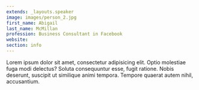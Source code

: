 ```yaml
---
extends: _layouts.speaker
image: images/person_2.jpg
first_name: Abigail
last_name: McMillan
profession: Business Consultant in Facebook
website:
section: info
---
```

Lorem ipsum dolor sit amet, consectetur adipisicing elit. Optio molestiae fuga modi delectus? Soluta consequuntur esse, fugit ratione. Nobis deserunt, suscipit ut similique animi tempora. Tempore quaerat autem nihil, accusantium.